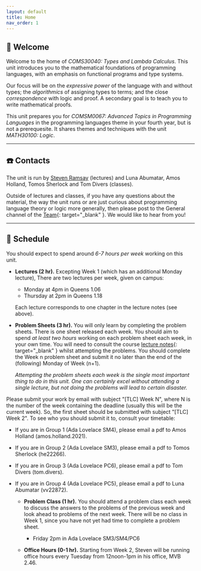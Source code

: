 ```yaml
---
layout: default
title: Home
nav_order: 1
---
```


## :wave: Welcome

Welcome to the home of *COMS30040: Types and Lambda Calculus*.  This unit introduces you to the mathematical foundations of programming languages, with an emphasis on functional programs and type systems.  

Our focus will be on the *expressive power* of the language with and without types; the *algorithmics* of assigning types to terms; and the close *correspondence* with logic and proof.  A secondary goal is to teach you to write mathematical proofs.

This unit prepares you for *COMSM0067: Advanced Topics in Programming Languages* in the programming languages theme in your fourth year, but is not a prerequesite.  It shares themes and techniques with the unit *MATH30100: Logic*.

* * *

## :telephone: Contacts

The unit is run by [Steven Ramsay][1] (lectures) and Luna Abumatar, Amos Holland, Tomos Sherlock and Tom Divers (classes).

[1]: https://sjrsay.github.io

Outside of lectures and classes, if you have any questions about the material, the way the unit runs or are just curious about programming language theory or logic more generally, then please post to the General channel of the [Team](https://teams.microsoft.com/l/channel/19%3AmqnhGdYxFVZnIkAmCpOFOnM_OjWSvbtbcQwIzAA4gg81%40thread.tacv2/General?groupId=afade0de-43f6-49e7-9b2c-f875492929a1&tenantId=b2e47f30-cd7d-4a4e-a5da-b18cf1a4151b){: target="_blank" }.  We would like to hear from you!

* * *

## :date: Schedule

You should expect to spend around *6-7 hours per week* working on this unit.

  * __Lectures (2 hr).__ Excepting Week 1 (which has an additional Monday lecture), There are two lectures per week, given on campus:
      - Monday at 4pm in Queens 1.06
      - Thursday at 2pm in Queens 1.18
    
    Each lecture corresponds to one chapter in the lecture notes (see above).
 
  * __Problem Sheets (3 hr).__ You will only learn by completing the problem sheets.  There is one sheet released each week.  You should aim to spend *at least two hours* working on each problem sheet each week, in your own time.  You will need to consult the course [lecture notes](assets/notes.pdf){: target="_blank" } whilst attempting the problems.  You should complete the Week n problem sheet and submit it no later than the end of the (following) Monday of Week (n+1).
  
      *Attempting the problem sheets each week is the single most important thing to do in this unit.  One can certainly excel without attending a single lecture, but not doing the problems will lead to certain disaster.*

Please submit your work by email with subject "[TLC] Week N", where N is the number of the week containing the deadline (usually this will be the current week).  So, the first sheet should be submitted with subject "[TLC] Week 2".  To see who you should submit it to, consult your timetable:

- If you are in Group 1 (Ada Lovelace SM4), please email a pdf to Amos Holland (amos.holland.2021).
- If you are in Group 2 (Ada Lovelace SM3), please email a pdf to Tomos Sherlock (he22266).
- If you are in Group 3 (Ada Lovelace PC6), please email a pdf to Tom Divers (tom.divers).
- If you are in Group 4 (Ada Lovelace PC5), please email a pdf to Luna Abumatar (vv22872).
    
  * __Problem Class (1 hr).__ You should attend a problem class each week to discuss the answers to the problems of the previous week and look ahead to problems of the next week.  There will be no class in Week 1, since you have not yet had time to complete a problem sheet.
     - Friday 2pm in Ada Lovelace SM3/SM4/PC6
   
  * __Office Hours (0-1 hr).__ Starting from Week 2, Steven will be running office hours every Tuesday from 12noon-1pm in his office, MVB 2.46.  
  
<!-- The TAs will be running office hours every Friday from 4pm-5pm in their office, 81 Woodland Rd, room 1.05: opposite MVB, the staircase next to the bus stop, go up the stairs, all the way into the garden, then Sam will let you in the back door. -->

